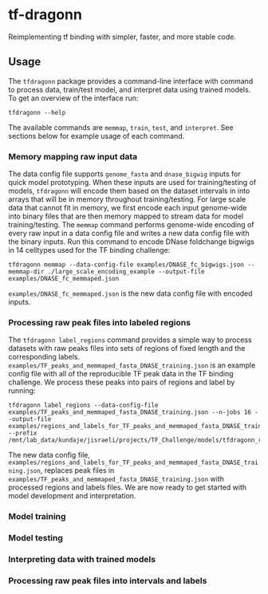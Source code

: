 # tf-dragonn
Reimplementing tf binding with simpler, faster, and more stable code.

## Usage
The `tfdragonn` package provides a command-line interface with command to process data, train/test model, and interpret data using trained models. To get an overview of the interface run:
```
tfdragonn --help
```
The available commands are `memmap`, `train`, `test`, and `interpret`. See sections below for example usage of each command.

### Memory mapping raw input data
The data config file supports `genome_fasta` and `dnase_bigwig` inputs for quick model prototyping. When these inputs are used for training/testing of models, `tfdragonn` will encode them based on the dataset intervals in into arrays that will be in memory throughout training/testing. For large scale data that cannot fit in memory, we first encode each input genome-wide into binary files that are then memory mapped to stream data for model training/testing. The `memmap` command performs genome-wide encoding of every raw input in a data config file and writes a new data config file with the binary inputs. Run this command to encode DNase foldchange bigwigs in 14 celltypes used for the TF binding challenge:
```
tfdragonn memmap --data-config-file examples/DNASE_fc_bigwigs.json --memmap-dir ./large_scale_encoding_example --output-file examples/DNASE_fc_memmaped.json
```
`examples/DNASE_fc_memmaped.json` is the new data config file with encoded inputs.

### Processing raw peak files into labeled regions
The `tfdragonn label_regions` command provides a simple way to process datasets with raw peaks files into sets of regions of fixed length and the corresponding labels. `examples/TF_peaks_and_memmaped_fasta_DNASE_training.json` is an example config file with all of the reproducible TF peak data in the TF binding challenge. We process these peaks into pairs of regions and label by running:
```
tfdragonn label_regions --data-config-file examples/TF_peaks_and_memmaped_fasta_DNASE_training.json --n-jobs 16 --output-file examples/regions_and_labels_for_TF_peaks_and_memmaped_fasta_DNASE_training.json --prefix /mnt/lab_data/kundaje/jisraeli/projects/TF_Challenge/models/tfdragonn_regions_and_labels/TF_peaks
```
The new data config file, `examples/regions_and_labels_for_TF_peaks_and_memmaped_fasta_DNASE_training.json`, replaces peak files in `examples/TF_peaks_and_memmaped_fasta_DNASE_training.json` with processed regions and labels files. We are now ready to get started with model development and interpretation.
### Model training

### Model testing

### Interpreting data with trained models

### Processing raw peak files into intervals and labels
